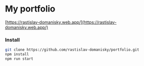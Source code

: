 # My portfolio

[https://rastislav-domanisky.web.app/](https://rastislav-domanisky.web.app/)

### Install

```bash
git clone https://github.com/rastislav-domanisky/portfolio.git
npm install
npm run start
```